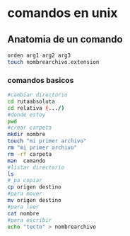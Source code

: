 # comandos en unix
## Anatomia de un comando

```` bash
orden arg1 arg2 arg3
touch nombrearchivo.extension
````
### comandos basicos
```` bash
#cambiar directorio
cd rutaabsoluta
cd relativa (.../)
#donde estoy
pwd
#crear carpeta
mkdir nombre
touch "mi primer archivo"
rm "mi primer archivo"
rm -rf carpeta
man  comando
#listar directorio
ls 
# pa copiar
cp origen destino
#para mover
mv origen destino
#para leer 
cat nombre
#para escribir
echo "tecto" > nombrearchivo
````